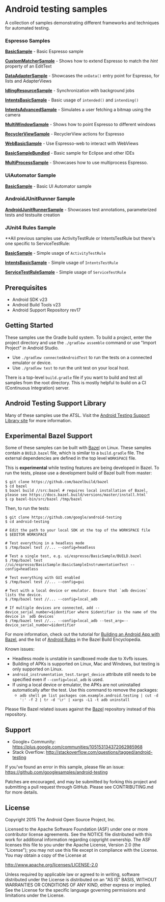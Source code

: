 Android testing samples
===================================

A collection of samples demonstrating different frameworks and techniques for automated testing.

### Espresso Samples

**[BasicSample](https://github.com/googlesamples/android-testing/blob/master/ui/espresso/BasicSample)** - Basic Espresso sample

**[CustomMatcherSample](https://github.com/googlesamples/android-testing/blob/master/ui/espresso/CustomMatcherSample)** - Shows how to extend Espresso to match the *hint* property of an EditText

**[DataAdapterSample](https://github.com/googlesamples/android-testing/blob/master/ui/espresso/DataAdapterSample)** - Showcases the `onData()` entry point for Espresso, for lists and AdapterViews

**[IdlingResourceSample](https://github.com/googlesamples/android-testing/blob/master/ui/espresso/IdlingResourceSample)** - Synchronization with background jobs

**[IntentsBasicSample](https://github.com/googlesamples/android-testing/blob/master/ui/espresso/IntentsBasicSample)** - Basic usage of `intended()` and `intending()`

**[IntentsAdvancedSample](https://github.com/googlesamples/android-testing/blob/master/ui/espresso/IntentsAdvancedSample)** - Simulates a user fetching a bitmap using the camera

**[MultiWindowSample](https://github.com/googlesamples/android-testing/blob/master/ui/espresso/MultiWindowSample)** - Shows how to point Espresso to different windows

**[RecyclerViewSample](https://github.com/googlesamples/android-testing/blob/master/ui/espresso/RecyclerViewSample)** - RecyclerView actions for Espresso

**[WebBasicSample](https://github.com/googlesamples/android-testing/blob/master/ui/espresso/WebBasicSample)** - Use Espresso-web to interact with WebViews

**[BasicSampleBundled](https://github.com/googlesamples/android-testing/blob/master/ui/espresso/BasicSampleBundled)** - Basic sample for Eclipse and other IDEs

**[MultiProcessSample](https://github.com/googlesamples/android-testing/blob/master/ui/espresso/MultiProcessSample)** - Showcases how to use multiprocess Espresso.
### UiAutomator Sample

**[BasicSample](https://github.com/googlesamples/android-testing/tree/master/ui/uiautomator/BasicSample)** - Basic UI Automator sample

### AndroidJUnitRunner Sample

**[AndroidJunitRunnerSample](https://github.com/googlesamples/android-testing/tree/master/runner/AndroidJunitRunnerSample)** - Showcases test annotations, parameterized tests and testsuite creation

### JUnit4 Rules Sample

**All previous samples use ActivityTestRule or IntentsTestRule but there's one specific to ServiceTestRule:

**[BasicSample](https://github.com/googlesamples/android-testing/blob/master/ui/espresso/BasicSample)** - Simple usage of `ActivityTestRule`

**[IntentsBasicSample](https://github.com/googlesamples/android-testing/blob/master/ui/espresso/IntentsBasicSample)** - Simple usage of `IntentsTestRule`

**[ServiceTestRuleSample](https://github.com/googlesamples/android-testing/tree/master/integration/ServiceTestRuleSample)** - Simple usage of `ServiceTestRule`

Prerequisites
--------------

- Android SDK v23
- Android Build Tools v23
- Android Support Repository rev17

Getting Started
---------------

These samples use the Gradle build system. To build a project, enter the project directory and use the `./gradlew assemble` command or use "Import Project" in Android Studio.

- Use `./gradlew connectedAndroidTest` to run the tests on a connected emulator or device.
- Use `./gradlew test` to run the unit test on your local host.

There is a top-level `build.gradle` file if you want to build and test all samples from the root directory. This is mostly helpful to build on a CI (Continuous Integration) server.

Android Testing Support Library
---------------
Many of these samples use the ATSL. Visit the [Android Testing Support Library site](https://google.github.io/android-testing-support-library/) for more information.

Experimental Bazel Support
--------------------------

Some of these samples can be built with [Bazel](https://bazel.build) on Linux. These samples contain a `BUILD.bazel` file, which is similar to a `build.gradle` file. The external dependencies are defined in the top level `WORKSPACE` file.

This is __experimental__ while testing features are being developed in Bazel. To run the tests, please use a development build of Bazel built from master:

```
$ git clone https://github.com/bazelbuild/bazel
$ cd bazel
$ bazel build //src:bazel # requires local installation of Bazel, please see https://docs.bazel.build/versions/master/install.html`
$ cp bazel-bin/src/bazel /tmp/bazel
```

Then, to run the tests:

```
$ git clone https://github.com/google/android-testing
$ cd android-testing

# Edit the path to your local SDK at the top of the WORKSPACE file
$ $EDITOR WORKSPACE

# Test everything in a headless mode
$ /tmp/bazel test //... --config=headless

# Test a single test, e.g. ui/espresso/BasicSample/BUILD.bazel
$ /tmp/bazel test //ui/espresso/BasicSample:BasicSampleInstrumentationTest --config=headless

# Test everything with GUI enabled
$ /tmp/bazel test //... --config=gui

# Test with a local device or emulator. Ensure that `adb devices` lists the device.
$ /tmp/bazel test //... --config=local_adb

# If multiple devices are connected, add --device_serial_number=$identifier where $identifier is the name of the device in `adb devices`
$ /tmp/bazel test //... --config=local_adb --test_arg=--device_serial_number=$identifier
```

For more information, check out the tutorial for [Building an Android App with Bazel](https://docs.bazel.build/versions/master/tutorial/android-app.html), and the list of [Android Rules](https://docs.bazel.build/versions/master/be/android.html) in the Bazel Build Encyclopedia.

Known issues:

* Headless mode is unstable in sandboxed mode due to Xvfb issues.
* Building of APKs is supported on Linux, Mac and Windows, but testing is only supported on Linux.
* `android_instrumentation_test.target_device` attribute still needs to be specified even if `--config=local_adb` is used.
* If using a local device or emulator, the APKs are not uninstalled automatically after the test. Use this command to
remove the packages:
    * `adb shell pm list packages com.example.android.testing | cut -d ':' -f 2 | tr -d '\r' | xargs -L1 -t adb uninstall`
    
Please file Bazel related issues against the [Bazel](https://github.com/bazelbuild/bazel) repository instead of this repository.

Support
-------

- Google+ Community: https://plus.google.com/communities/105153134372062985968
- Stack Overflow: http://stackoverflow.com/questions/tagged/android-testing

If you've found an error in this sample, please file an issue:
https://github.com/googlesamples/android-testing

Patches are encouraged, and may be submitted by forking this project and
submitting a pull request through GitHub. Please see CONTRIBUTING.md for more details.

License
-------

Copyright 2015 The Android Open Source Project, Inc.

Licensed to the Apache Software Foundation (ASF) under one or more contributor
license agreements.  See the NOTICE file distributed with this work for
additional information regarding copyright ownership.  The ASF licenses this
file to you under the Apache License, Version 2.0 (the "License"); you may not
use this file except in compliance with the License.  You may obtain a copy of
the License at

http://www.apache.org/licenses/LICENSE-2.0

Unless required by applicable law or agreed to in writing, software
distributed under the License is distributed on an "AS IS" BASIS, WITHOUT
WARRANTIES OR CONDITIONS OF ANY KIND, either express or implied.  See the
License for the specific language governing permissions and limitations under
the License.
